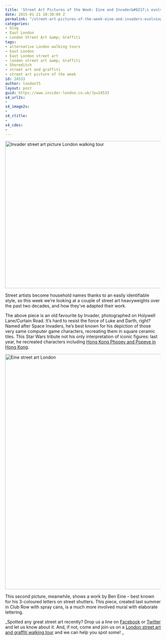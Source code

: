 ```yaml
---
title: 'Street Art Pictures of the Week: Eine and Invader&#8217;s evolving style'
date: 2015-01-21 10:30:09 Z
permalink: "/street-art-pictures-of-the-week-eine-and-invaders-evolving-style/"
categories:
- blog
- East London
- London Street Art &amp; Graffiti
tags:
- alternative London walking tours
- East London
- East London street art
- london street art &amp; Graffiti
- Shoreditch
- street art and graffiti
- street art picture of the week
id: 24533
author: london75
layout: post
guid: https://www.insider-london.co.uk/?p=24533
s4_url2s:
- 
s4_image2s:
- 
s4_ctitle:
- 
s4_cdes:
- 
---
```


<img class="aligncenter wp-image-24536 size-full" src="/wp-content/uploads/2015/01/27b_mini.jpg" alt="Invader street art picture London walking tour" width="560" height="475" />

Street artists become household names thanks to an easily identifiable style, so this week we&#8217;re looking at a couple of street art heavyweights over the past two decades, and how they&#8217;ve adapted their work.

The above piece is an old favourite by Invader, photographed on Holywell Lane/Curtain Road. It&#8217;s hard to resist the force of Luke and Darth, right? Named after Space Invaders, he&#8217;s best known for his depiction of those very same computer game characters, recreating them in square ceramic tiles. This Star Wars tribute not his only interpretation of iconic figures: last year, he recreated characters including <a href="http://www.streetartnews.net/2014/01/invader-invades-hong-kong-part-iv.html" target="_blank">Hong Kong Phooey and Popeye in Hong Kong</a>.

<img class="aligncenter wp-image-24535 size-full" src="/wp-content/uploads/2015/01/18_mini.jpg" alt="Eine street art London" width="569" height="759" />

This second picture, meanwhile, shows a work by Ben Eine &#8211; best known for his 3-coloured letters on street shutters. This piece, created last summer in Club Row with spray cans, is a much more involved mural with elaborate lettering.

_Spotted any great street art recently? Drop us a line on <a href="https://www.facebook.com/insiderlondon" target="_blank">Facebook</a> or <a href="https://twitter.com/insiderlondon" target="_blank">Twitter</a> and let us know about it. And, if not, come and join us on a <a href="https://www.insider-london.co.uk/london-graffiti-artists-walking-tours/" target="_blank">London street art and graffiti walking tour</a> and we can help you spot some! _
